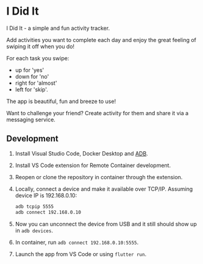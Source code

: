 # I Did It

I Did It - a simple and fun activity tracker.

Add activities you want to complete each day and enjoy the great feeling of swiping it off when you do! 

For each task you swipe: 
  - up for 'yes'
  - down for 'no'
  - right for 'almost'
  - left for 'skip'.
  
The app is beautiful, fun and breeze to use!

Want to challenge your friend? Create activity for them and share it via a messaging service.

## Development

1. Install Visual Studio Code, Docker Desktop and [ADB](https://developer.android.com/studio/releases/platform-tools).
2. Install VS Code extension for Remote Container development.
3. Reopen or clone the repository in container through the extension.
4. Locally, connect a device and make it available over TCP/IP. Assuming device IP is 192.168.0.10:

   ```bash
   adb tcpip 5555
   adb connect 192.168.0.10
   ```

5. Now you can unconnect the device from USB and it still should show up in `adb devices`.
6. In container, run `adb connect 192.168.0.10:5555`.
7. Launch the app from VS Code or using `flutter run`.
